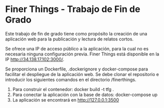 # Finer Things - Trabajo de Fin de Grado

Este trabajo de fin de grado tiene como propósito la creación de una aplicación web para la publicación y lectura de relatos cortos.

Se ofrece una IP de acceso público a la aplicación, para la cual no es necesaria ninguna configuración previa. Finer Things está disponible en la IP http://34.138.17.102:3000/.

Se proporciona un Dockerfile, .dockerignore y docker-compose para facilitar el despliegue de la aplicación web.  Se debe clonar el repositorio e introducir los siguientes comandos en el directorio /finerthings.

1. Para construir el contenedor: docker build -t tfg .
2. Para conectar la aplicación con la base de datos: docker-compose up
3. La aplicación se encontrará en http://127.0.0.1:3500

